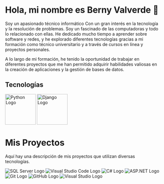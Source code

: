 # Hola, mi nombre es Berny Valverde 👋 



Soy un apasionado técnico informático 
Con un gran interés en la tecnología y la resolución de problemas. Soy un fascinado de las computadoras y todo lo relacionado con ellas. He dedicado mucho tiempo a aprender sobre software y redes, y he explorado diferentes tecnologías  gracias a mi formación como técnico universitario y a través de cursos en línea y proyectos personales. 

A lo largo de mi formación, he tenido la oportunidad de trabajar en diferentes proyectos que me han permitido adquirir habilidades valiosas en la creación de aplicaciones y la gestión de bases de datos.

## Tecnologías

<img src="https://www.python.org/static/img/python-logo@2x.png" alt="Python Logo" width="100"/>
<img src="https://www.djangoproject.com/m/img/logos/django-logo-negative.png" alt="Django Logo" width="100"/>

# Mis Proyectos

Aquí hay una descripción de mis proyectos que utilizan diversas tecnologías.

![SQL Server Logo](https://upload.wikimedia.org/wikipedia/en/6/6f/Microsoft_SQL_Server_logo.png)
![Visual Studio Code Logo](https://code.visualstudio.com/assets/apple-touch-icon.png)
![C# Logo](https://upload.wikimedia.org/wikipedia/commons/4/4e/Csharp_Logo.png)
![ASP.NET Logo](https://dotnet.microsoft.com/static/images/logo.png)
![Git Logo](https://git-scm.com/images/logos/downloads/Git-Icon-1788C.png)
![GitHub Logo](https://github.githubassets.com/images/modules/logos_page/GitHub-Mark.png)
![Visual Studio Logo](https://visualstudio.microsoft.com/wp-content/uploads/2021/06/brand-visualstudio-dark.png)


<!--
**Walt3rMel0n/Walt3rMel0n** is a ✨ _special_ ✨ repository because its `README.md` (this file) appears on your GitHub profile.

Here are some ideas to get you started:

- 🔭 I’m currently working on ...
- 🌱 I’m currently learning ...
- 👯 I’m looking to collaborate on ...
- 🤔 I’m looking for help with ...
- 💬 Ask me about ...
- 📫 How to reach me: ...
- 😄 Pronouns: ...
- ⚡ Fun fact: ...
-->
